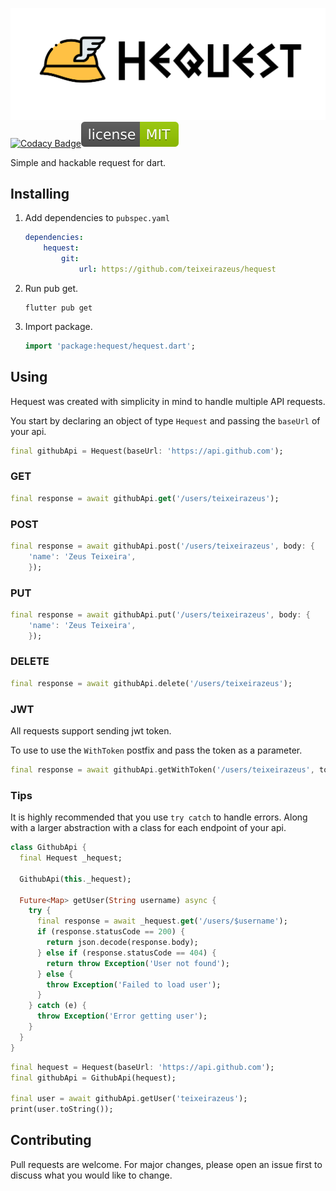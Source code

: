 ![banner](https://raw.githubusercontent.com/teixeirazeus/hequest/master/readme_assets/banner.png)
[![Codacy Badge](https://app.codacy.com/project/badge/Grade/ca9452a2e4a745718e59fc8ca54de6e2)](https://www.codacy.com/gh/teixeirazeus/hequest/dashboard?utm_source=github.com\&utm_medium=referral\&utm_content=teixeirazeus/hequest\&utm_campaign=Badge_Grade)[![License](https://raw.githubusercontent.com/teixeirazeus/hequest/3bb5c5adb73020d036563be2a155210562789f22/readme_assets/mit.svg)](https://github.com/teixeirazeus/hequest)

Simple and hackable request for dart.

## Installing

1.  Add dependencies to `pubspec.yaml`

    ```yaml
    dependencies:
        hequest:
            git:
                url: https://github.com/teixeirazeus/hequest
    ```

2.  Run pub get.

    ```shell
    flutter pub get
    ```

3.  Import package.

    ```dart
    import 'package:hequest/hequest.dart';
    ```

## Using

Hequest was created with simplicity in mind to handle multiple API requests.

You start by declaring an object of type `Hequest` and passing the `baseUrl` of your api.

```dart
final githubApi = Hequest(baseUrl: 'https://api.github.com');
```

### GET

```dart
final response = await githubApi.get('/users/teixeirazeus');
```

### POST

```dart
final response = await githubApi.post('/users/teixeirazeus', body: {
    'name': 'Zeus Teixeira',
    });
```

### PUT

```dart
final response = await githubApi.put('/users/teixeirazeus', body: {
    'name': 'Zeus Teixeira',
    });
```

### DELETE

```dart
final response = await githubApi.delete('/users/teixeirazeus');
```

### JWT

All requests support sending jwt token.

To use to use the `WithToken` postfix and pass the token as a parameter.

```dart
final response = await githubApi.getWithToken('/users/teixeirazeus', token);
```

### Tips

It is highly recommended that you use `try catch` to handle errors. Along with a larger abstraction with a class for each endpoint of your api.

```dart
class GithubApi {
  final Hequest _hequest;

  GithubApi(this._hequest);

  Future<Map> getUser(String username) async {
    try {
      final response = await _hequest.get('/users/$username');
      if (response.statusCode == 200) {
        return json.decode(response.body);
      } else if (response.statusCode == 404) {
        return throw Exception('User not found');
      } else {
        throw Exception('Failed to load user');
      }
    } catch (e) {
      throw Exception('Error getting user');
    }
  }
}
```

```dart
final hequest = Hequest(baseUrl: 'https://api.github.com');
final githubApi = GithubApi(hequest);

final user = await githubApi.getUser('teixeirazeus');
print(user.toString());
```


## Contributing

Pull requests are welcome. For major changes, please open an issue first to discuss what you would like to change.
